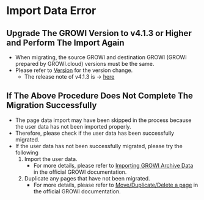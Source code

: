 # Import Data Error

## Upgrade The GROWI Version to v4.1.3 or Higher and Perform The Import Again

- When migrating, the source GROWI and destination GROWI (GROWI prepared by GROWI.cloud) versions must be the same.
- Please refer to [Version](/en/cloud/version.html) for the version change.
  - The release note of v4.1.3 is → [here](https://github.com/growilabs/growi/releases/tag/v4.1.3)

## If The Above Procedure Does Not Complete The Migration Successfully

- The page data import may have been skipped in the process because the user data has not been imported properly.
- Therefore, please check if the user data has been successfully migrated.
- If the user data has not been successfully migrated, please try the following
    1. Import the user data.
        - For more details, please refer to [Importing GROWI Archive Data](https://docs.growi.org/en/admin-guide/management-cookbook/import.html#growi-archive-data-import) in the official GROWI documentation.
    1. Duplicate any pages that have not been migrated.
        - For more details, please refer to [Move/Duplicate/Delete a page](https://docs.growi.org/en/guide/features/page_operation.html) in the official GROWI documentation.
